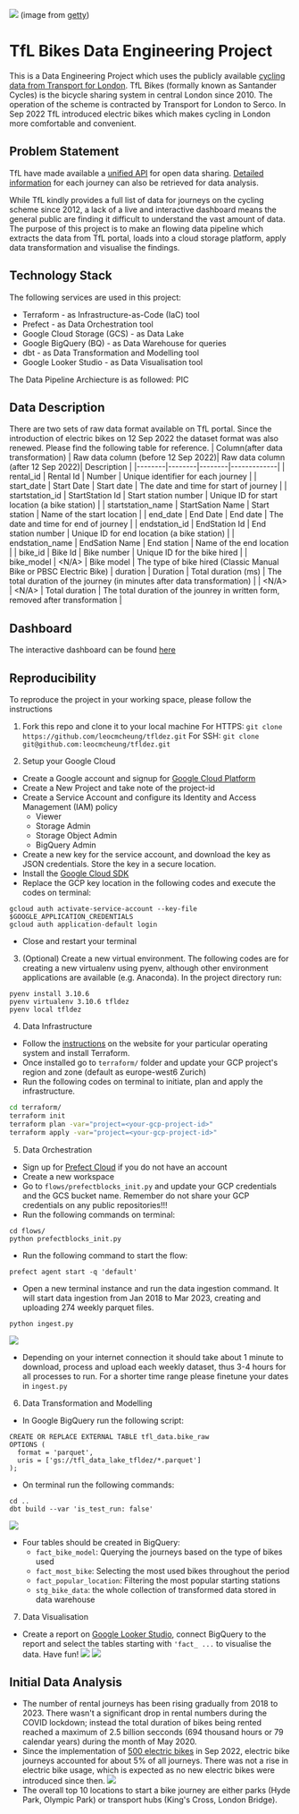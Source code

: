 ![](images/tflbikes.jpg)
(image from [getty](https://www.gettyimages.co.uk/detail/news-photo/santander-cycles-are-parked-in-their-docking-station-in-news-photo/478094148))

# TfL Bikes Data Engineering Project
This is a Data Engineering Project which uses the publicly available [cycling data from Transport for London](https://cycling.data.tfl.gov.uk/).
TfL Bikes (formally known as Santander Cycles) is the bicycle sharing system in central London since 2010. The operation of the scheme is contracted by Transport for London to Serco. In Sep 2022 TfL introduced electric bikes which makes cycling in London more comfortable and convenient.


## Problem Statement
TfL have made available a [unified API](https://tfl.gov.uk/info-for/open-data-users/unified-api) for open data sharing. [Detailed information]((https://cycling.data.tfl.gov.uk/)) for each journey can also be retrieved for data analysis.

While TfL kindly provides a full list of data for journeys on the cycling scheme since 2012, a lack of a live and interactive dashboard means the general public are finding it difficult to understand the vast amount of data.
The purpose of this project is to make an flowing data pipeline which extracts the data from TfL portal, loads into a cloud storage platform, apply data transformation and visualise the findings.

## Technology Stack
The following services are used in this project:
- Terraform - as Infrastructure-as-Code (IaC) tool
- Prefect - as Data Orchestration tool
- Google Cloud Storage (GCS) - as Data Lake
- Google BigQuery (BQ) - as Data Warehouse for queries
- dbt - as Data Transformation and Modelling tool
- Google Looker Studio - as Data Visualisation tool

The Data Pipeline Archiecture is as followed: PIC

## Data Description
There are two sets of raw data format available on TfL portal. Since the introduction of electric bikes on 12 Sep 2022 the dataset format was also renewed. Please find the following table for reference.
| Column(after data transformation) | Raw data column (before 12 Sep 2022)| Raw data column (after 12 Sep 2022)| Description |
|--------|--------|--------|-------------|
| rental_id | Rental Id | Number | Unique identifier for each journey |
| start_date | Start Date | Start date | The date and time for start of journey |
| startstation_id | StartStation Id | Start station number | Unique ID for start location (a bike station) |
| startstation_name | StartSation Name | Start station | Name of the start location |
| end_date | End Date | End date | The date and time for end of journey |
| endstation_id | EndStation Id | End station number | Unique ID for end location (a bike station) |
| endstation_name | EndSation Name | End station | Name of the end location |
| bike_id | Bike Id | Bike number | Unique ID for the bike hired |
| bike_model | <N/A> | Bike model | The type of bike hired (Classic Manual Bike or PBSC Electric Bike)
| duration | Duration | Total duration (ms) | The total duration of the journey (in minutes after data transformation) |
| <N/A> | <N/A> | Total duration | The total duration of the jounrey in written form, removed after transformation |

## Dashboard
The interactive dashboard can be found [here](https://lookerstudio.google.com/u/0/reporting/aa0e9e98-d067-4763-b156-26f495f00bd7)

## Reproducibility
To reproduce the project in your working space, please follow the instructions
1. Fork this repo and clone it to your local machine
For HTTPS:
`git clone https://github.com/leocmcheung/tfldez.git`
For SSH:
`git clone git@github.com:leocmcheung/tfldez.git`

2. Setup your Google Cloud
- Create a Google account and signup for [Google Cloud Platform](https://console.cloud.google.com/)
- Create a New Project and take note of the project-id
- Create a Service Account and configure its Identity and Access Management (IAM) policy
  - Viewer
  - Storage Admin
  - Storage Object Admin
  - BigQuery Admin
- Create a new key for the service account, and download the key as JSON credentials. Store the key in a secure location.
- Install the [Google Cloud SDK](https://cloud.google.com/sdk/docs/install-sdk)
- Replace the GCP key location in the following codes and execute the codes on terminal:
```export GOOGLE_APPLICATION_CREDENTIALS=<path_to_your_credentials>.json
gcloud auth activate-service-account --key-file $GOOGLE_APPLICATION_CREDENTIALS
gcloud auth application-default login
```
- Close and restart your terminal

3. (Optional) Create a new virtual environment. The following codes are for creating a new virtualenv using pyenv, although other environment applications are available (e.g. Anaconda). In the project directory run:
```
pyenv install 3.10.6
pyenv virtualenv 3.10.6 tfldez
pyenv local tfldez
```

4. Data Infrastructure
- Follow the [instructions](https://developer.hashicorp.com/terraform/downloads) on the website for your particular operating system and install Terraform.
- Once installed go to `terraform/` folder and update your GCP project's region and zone (default as europe-west6 Zurich)
- Run the following codes on terminal to initiate, plan and apply the infrastructure.
```bash
cd terraform/
terraform init
terraform plan -var="project=<your-gcp-project-id>"
terraform apply -var="project=<your-gcp-project-id>"
```

5. Data Orchestration
- Sign up for [Prefect Cloud](https://app.prefect.cloud/auth/login) if you do not have an account
- Create a new workspace
- Go to `flows/prefectblocks_init.py` and update your GCP credentials and the GCS bucket name. Remember do not share your GCP credentials on any public repositories!!!
- Run the following commands on terminal:
```
cd flows/
python prefectblocks_init.py
```
- Run the following command to start the flow:
```
prefect agent start -q 'default'
```
- Open a new terminal instance and run the data ingestion command. It will start data ingestion from Jan 2018 to Mar 2023, creating and uploading 274 weekly parquet files.
```
python ingest.py
```
![](images/ingest.png)
- Depending on your internet connection it should take about 1 minute to download, process and upload each weekly dataset, thus 3-4 hours for all processes to run. For a shorter time range please finetune your dates in `ingest.py`

6. Data Transformation and Modelling
- In Google BigQuery run the following script:
```
CREATE OR REPLACE EXTERNAL TABLE tfl_data.bike_raw
OPTIONS (
  format = 'parquet',
  uris = ['gs://tfl_data_lake_tfldez/*.parquet']
);
```
- On terminal run the following commands:
```
cd ..
dbt build --var 'is_test_run: false'
```
![](images/dbtlineage.png)
- Four tables should be created in BigQuery:
  - `fact_bike_model`: Querying the journeys based on the type of bikes used
  - `fact_most_bike`: Selecting the most used bikes throughout the period
  - `fact_popular_location`: Filtering the most popular starting stations
  - `stg_bike_data`: the whole collection of transformed data stored in data warehouse

7. Data Visualisation
- Create a report on [Google Looker Studio](https://lookerstudio.google.com/), connect BigQuery to the report and select the tables starting with `'fact_ ...` to visualise the data. Have fun!
![](images/look1.png)
![](images/look2.png)

## Initial Data Analysis
- The number of rental journeys has been rising gradually from 2018 to 2023. There wasn't a significant drop in rental numbers during the COVID lockdown; instead the total duration of bikes being rented reached a maximum of 2.5 billion secconds (694 thousand hours or 79 calendar years) during the month of May 2020.
- Since the implementation of [500 electric bikes](https://madeby.tfl.gov.uk/2022/11/25/all-about-santander-cycles-e-bikes/) in Sep 2022, electric bike journeys accounted for about 5% of all journeys. There was not a rise in electric bike usage, which is expected as no new electric bikes were introduced since then.
![](images/look3.png)
- The overall top 10 locations to start a bike journey are either parks (Hyde Park, Olympic Park) or transport hubs (King's Cross, London Bridge).
